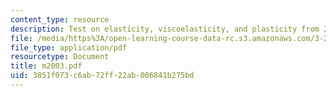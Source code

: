 ```yaml
---
content_type: resource
description: Test on elasticity, viscoelasticity, and plasticity from 2002.
file: /media/https%3A/open-learning-course-data-rc.s3.amazonaws.com/3-225-electronic-and-mechanical-properties-of-materials-fall-2007/3851f073c6ab72ff22ab006841b275bd_m2003.pdf
file_type: application/pdf
resourcetype: Document
title: m2003.pdf
uid: 3851f073-c6ab-72ff-22ab-006841b275bd
---
```

